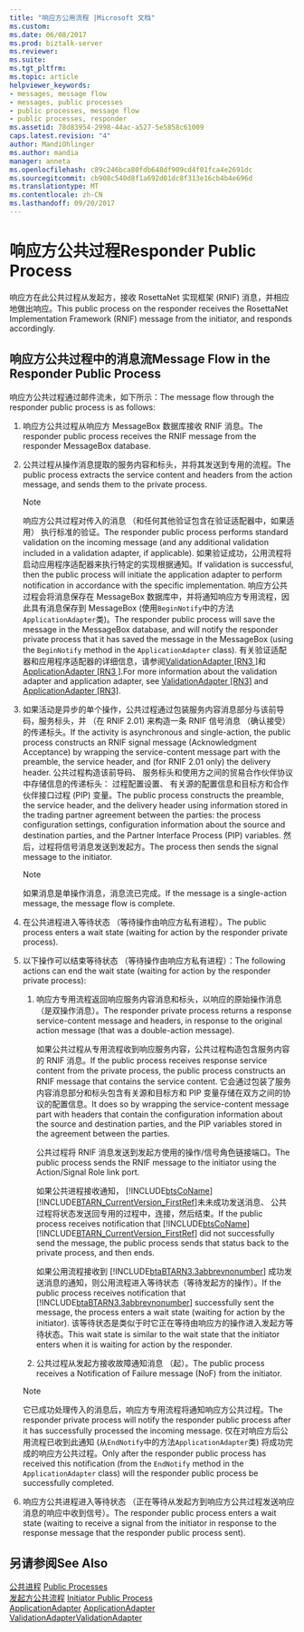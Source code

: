 ```yaml
---
title: "响应方公用流程 |Microsoft 文档"
ms.custom: 
ms.date: 06/08/2017
ms.prod: biztalk-server
ms.reviewer: 
ms.suite: 
ms.tgt_pltfrm: 
ms.topic: article
helpviewer_keywords:
- messages, message flow
- messages, public processes
- public processes, message flow
- public processes, responder
ms.assetid: 78d83954-2998-44ac-a527-5e5858c61009
caps.latest.revision: "4"
author: MandiOhlinger
ms.author: mandia
manager: anneta
ms.openlocfilehash: c89c246bca80fdb648df909cd4f01fca4e2691dc
ms.sourcegitcommit: cb908c540d8f1a692d01dc8f313e16cb4b4e696d
ms.translationtype: MT
ms.contentlocale: zh-CN
ms.lasthandoff: 09/20/2017
---
```

# <a name="responder-public-process"></a><span data-ttu-id="5c7f3-102">响应方公共过程</span><span class="sxs-lookup"><span data-stu-id="5c7f3-102">Responder Public Process</span></span>
<span data-ttu-id="5c7f3-103">响应方在此公共过程从发起方，接收 RosettaNet 实现框架 (RNIF) 消息，并相应地做出响应。</span><span class="sxs-lookup"><span data-stu-id="5c7f3-103">This public process on the responder receives the RosettaNet Implementation Framework (RNIF) message from the initiator, and responds accordingly.</span></span>  
  
## <a name="message-flow-in-the-responder-public-process"></a><span data-ttu-id="5c7f3-104">响应方公共过程中的消息流</span><span class="sxs-lookup"><span data-stu-id="5c7f3-104">Message Flow in the Responder Public Process</span></span>  
 <span data-ttu-id="5c7f3-105">响应方公共过程通过邮件流未，如下所示：</span><span class="sxs-lookup"><span data-stu-id="5c7f3-105">The message flow through the responder public process is as follows:</span></span>  
  
1.  <span data-ttu-id="5c7f3-106">响应方公共过程从响应方 MessageBox 数据库接收 RNIF 消息。</span><span class="sxs-lookup"><span data-stu-id="5c7f3-106">The responder public process receives the RNIF message from the responder MessageBox database.</span></span>  
  
2.  <span data-ttu-id="5c7f3-107">公共过程从操作消息提取的服务内容和标头，并将其发送到专用的流程。</span><span class="sxs-lookup"><span data-stu-id="5c7f3-107">The public process extracts the service content and headers from the action message, and sends them to the private process.</span></span>  
  
    > [!NOTE]
    >  <span data-ttu-id="5c7f3-108">响应方公共过程对传入的消息 （和任何其他验证包含在验证适配器中，如果适用） 执行标准的验证。</span><span class="sxs-lookup"><span data-stu-id="5c7f3-108">The responder public process performs standard validation on the incoming message (and any additional validation included in a validation adapter, if applicable).</span></span> <span data-ttu-id="5c7f3-109">如果验证成功，公用流程将启动应用程序适配器来执行特定的实现根据通知。</span><span class="sxs-lookup"><span data-stu-id="5c7f3-109">If validation is successful, then the public process will initiate the application adapter to perform notification in accordance with the specific implementation.</span></span> <span data-ttu-id="5c7f3-110">响应方公共过程会将消息保存在 MessageBox 数据库中，并将通知响应方专用流程，因此具有消息保存到 MessageBox (使用`BeginNotify`中的方法`ApplicationAdapter`类)。</span><span class="sxs-lookup"><span data-stu-id="5c7f3-110">The responder public process will save the message in the MessageBox database, and will notify the responder private process that it has saved the message in the MessageBox (using the `BeginNotify` method in the `ApplicationAdapter` class).</span></span> <span data-ttu-id="5c7f3-111">有关验证适配器和应用程序适配器的详细信息，请参阅[ValidationAdapter &#91;RN3 &#93;](../../adapters-and-accelerators/accelerator-rosettanet/validationadapter.md)和[ApplicationAdapter &#91;RN3 &#93;](../../adapters-and-accelerators/accelerator-rosettanet/applicationadapter.md).</span><span class="sxs-lookup"><span data-stu-id="5c7f3-111">For more information about the validation adapter and application adapter, see [ValidationAdapter &#91;RN3&#93;](../../adapters-and-accelerators/accelerator-rosettanet/validationadapter.md) and [ApplicationAdapter &#91;RN3&#93;](../../adapters-and-accelerators/accelerator-rosettanet/applicationadapter.md).</span></span>  
  
3.  <span data-ttu-id="5c7f3-112">如果活动是异步的单个操作，公共过程通过包装服务内容消息部分与该前导码，服务标头，并 （在 RNIF 2.01) 来构造一条 RNIF 信号消息 （确认接受） 的传递标头。</span><span class="sxs-lookup"><span data-stu-id="5c7f3-112">If the activity is asynchronous and single-action, the public process constructs an RNIF signal message (Acknowledgment Acceptance) by wrapping the service-content message part with the preamble, the service header, and (for RNIF 2.01 only) the delivery header.</span></span> <span data-ttu-id="5c7f3-113">公共过程构造该前导码、 服务标头和使用方之间的贸易合作伙伴协议中存储信息的传递标头： 过程配置设置、 有关源的配置信息和目标方和合作伙伴接口过程 (PIP) 变量。</span><span class="sxs-lookup"><span data-stu-id="5c7f3-113">The public process constructs the preamble, the service header, and the delivery header using information stored in the trading partner agreement between the parties: the process configuration settings, configuration information about the source and destination parties, and the Partner Interface Process (PIP) variables.</span></span> <span data-ttu-id="5c7f3-114">然后，过程将信号消息发送到发起方。</span><span class="sxs-lookup"><span data-stu-id="5c7f3-114">The process then sends the signal message to the initiator.</span></span>  
  
    > [!NOTE]
    >  <span data-ttu-id="5c7f3-115">如果消息是单操作消息，消息流已完成。</span><span class="sxs-lookup"><span data-stu-id="5c7f3-115">If the message is a single-action message, the message flow is complete.</span></span>  
  
4.  <span data-ttu-id="5c7f3-116">在公共进程进入等待状态 （等待操作由响应方私有进程）。</span><span class="sxs-lookup"><span data-stu-id="5c7f3-116">The public process enters a wait state (waiting for action by the responder private process).</span></span>  
  
5.  <span data-ttu-id="5c7f3-117">以下操作可以结束等待状态 （等待操作由响应方私有进程）：</span><span class="sxs-lookup"><span data-stu-id="5c7f3-117">The following actions can end the wait state (waiting for action by the responder private process):</span></span>  
  
    1.  <span data-ttu-id="5c7f3-118">响应方专用流程返回响应服务内容消息和标头，以响应的原始操作消息 （是双操作消息）。</span><span class="sxs-lookup"><span data-stu-id="5c7f3-118">The responder private process returns a response service-content message and headers, in response to the original action message (that was a double-action message).</span></span>  
  
         <span data-ttu-id="5c7f3-119">如果公共过程从专用流程收到响应服务内容，公共过程构造包含服务内容的 RNIF 消息。</span><span class="sxs-lookup"><span data-stu-id="5c7f3-119">If the public process receives response service content from the private process, the public process constructs an RNIF message that contains the service content.</span></span> <span data-ttu-id="5c7f3-120">它会通过包装了服务内容消息部分和标头包含有关源和目标方和 PIP 变量存储在双方之间的协议的配置信息。</span><span class="sxs-lookup"><span data-stu-id="5c7f3-120">It does so by wrapping the service-content message part with headers that contain the configuration information about the source and destination parties, and the PIP variables stored in the agreement between the parties.</span></span>  
  
         <span data-ttu-id="5c7f3-121">公共过程将 RNIF 消息发送到发起方使用的操作/信号角色链接端口。</span><span class="sxs-lookup"><span data-stu-id="5c7f3-121">The public process sends the RNIF message to the initiator using the Action/Signal Role link port.</span></span>  
  
         <span data-ttu-id="5c7f3-122">如果公共进程接收通知， [!INCLUDE[btsCoName](../../includes/btsconame-md.md)] [!INCLUDE[BTARN_CurrentVersion_FirstRef](../../includes/btarn-currentversion-firstref-md.md)]未未成功发送消息、 公共过程将状态发送回专用的过程中，连接，然后结束。</span><span class="sxs-lookup"><span data-stu-id="5c7f3-122">If the public process receives notification that [!INCLUDE[btsCoName](../../includes/btsconame-md.md)][!INCLUDE[BTARN_CurrentVersion_FirstRef](../../includes/btarn-currentversion-firstref-md.md)] did not successfully send the message, the public process sends that status back to the private process, and then ends.</span></span>  
  
         <span data-ttu-id="5c7f3-123">如果公用流程接收到 [!INCLUDE[btaBTARN3.3abbrevnonumber](../../includes/btabtarn3-3abbrevnonumber-md.md)] 成功发送消息的通知，则公用流程进入等待状态（等待发起方的操作）。</span><span class="sxs-lookup"><span data-stu-id="5c7f3-123">If the public process receives notification that [!INCLUDE[btaBTARN3.3abbrevnonumber](../../includes/btabtarn3-3abbrevnonumber-md.md)] successfully sent the message, the process enters a wait state (waiting for action by the initiator).</span></span> <span data-ttu-id="5c7f3-124">该等待状态是类似于时它正在等待由响应方的操作进入发起方等待状态。</span><span class="sxs-lookup"><span data-stu-id="5c7f3-124">This wait state is similar to the wait state that the initiator enters when it is waiting for action by the responder.</span></span>  
  
    2.  <span data-ttu-id="5c7f3-125">公共过程从发起方接收故障通知消息 （起）。</span><span class="sxs-lookup"><span data-stu-id="5c7f3-125">The public process receives a Notification of Failure message (NoF) from the initiator.</span></span>  
  
    > [!NOTE]
    >  <span data-ttu-id="5c7f3-126">它已成功处理传入的消息后，响应方专用流程将通知响应方公共过程。</span><span class="sxs-lookup"><span data-stu-id="5c7f3-126">The responder private process will notify the responder public process after it has successfully processed the incoming message.</span></span> <span data-ttu-id="5c7f3-127">仅在对响应方后公用流程已收到此通知 (从`EndNotify`中的方法`ApplicationAdapter`类) 将成功完成的响应方公共过程。</span><span class="sxs-lookup"><span data-stu-id="5c7f3-127">Only after the responder public process has received this notification (from the `EndNotify` method in the `ApplicationAdapter` class) will the responder public process be successfully completed.</span></span>  
  
6.  <span data-ttu-id="5c7f3-128">响应方公共进程进入等待状态 （正在等待从发起方到响应方公共过程发送响应消息的响应中收到信号）。</span><span class="sxs-lookup"><span data-stu-id="5c7f3-128">The responder public process enters a wait state (waiting to receive a signal from the initiator in response to the response message that the responder public process sent).</span></span>  
  
## <a name="see-also"></a><span data-ttu-id="5c7f3-129">另请参阅</span><span class="sxs-lookup"><span data-stu-id="5c7f3-129">See Also</span></span>  
 <span data-ttu-id="5c7f3-130">[公共进程](../../adapters-and-accelerators/accelerator-rosettanet/public-processes.md) </span><span class="sxs-lookup"><span data-stu-id="5c7f3-130">[Public Processes](../../adapters-and-accelerators/accelerator-rosettanet/public-processes.md) </span></span>  
 <span data-ttu-id="5c7f3-131">[发起方公共流程](../../adapters-and-accelerators/accelerator-rosettanet/initiator-public-process.md) </span><span class="sxs-lookup"><span data-stu-id="5c7f3-131">[Initiator Public Process](../../adapters-and-accelerators/accelerator-rosettanet/initiator-public-process.md) </span></span>  
 <span data-ttu-id="5c7f3-132">[ApplicationAdapter](../../adapters-and-accelerators/accelerator-rosettanet/applicationadapter.md) </span><span class="sxs-lookup"><span data-stu-id="5c7f3-132">[ApplicationAdapter](../../adapters-and-accelerators/accelerator-rosettanet/applicationadapter.md) </span></span>  
 [<span data-ttu-id="5c7f3-133">ValidationAdapter</span><span class="sxs-lookup"><span data-stu-id="5c7f3-133">ValidationAdapter</span></span>](../../adapters-and-accelerators/accelerator-rosettanet/validationadapter.md)